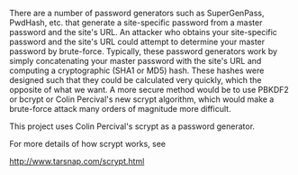 There are a number of password generators such as SuperGenPass, PwdHash, etc.
that generate a site-specific password from a master password and the site's
URL. An attacker who obtains your site-specific  password and the site's URL
could attempt to determine your master password by brute-force. Typically,
these password generators work by simply concatenating your master password
with the site's URL and computing a cryptographic (SHA1 or MD5) hash. These
hashes were designed such that they could be calculated very quickly, which
the opposite of what we want. A more secure method would be to use PBKDF2 or
bcrypt or Colin Percival's new scrypt algorithm, which would make a brute-force 
attack many orders of magnitude more difficult.

This project uses Colin Percival's scrypt as a password generator.

For more details of how scrypt works, see

  http://www.tarsnap.com/scrypt.html

